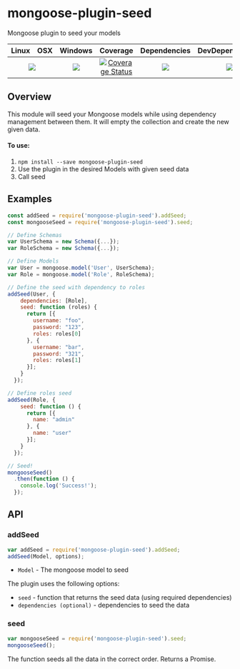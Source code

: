 # mongoose-plugin-seed

Mongoose plugin to seed your models

<table>
  <thead>
    <tr>
      <th>Linux</th>
      <th>OSX</th>
      <th>Windows</th>
      <th>Coverage</th>
      <th>Dependencies</th>
      <th>DevDependencies</th>
    </tr>
  </thead>
  <tbody>
    <tr>
      <td colspan="2" align="center">
        <a href="https://travis-ci.org/omrilitov/mongoose-plugin-seed"><img src="https://img.shields.io/travis/omrilitov/mongoose-plugin-seed.svg?style=flat-square"></a>
      </td>
      <td align="center">
        <a href="https://ci.appveyor.com/project/omrilitov/mongoose-plugin-seed"><img src="https://img.shields.io/appveyor/ci/omrilitov/mongoose-plugin-seed.svg?style=flat-square"></a>
      </td>
      <td align="center">
<a href='https://coveralls.io/r/omrilitov/movie-list'><img src='https://img.shields.io/coveralls/omrilitov/mongoose-plugin-seed.svg?style=flat-square' alt='Coverage Status' /></a>
      </td>
      <td align="center">
        <a href="https://david-dm.org/omrilitov/mongoose-plugin-seed"><img src="https://img.shields.io/david/omrilitov/mongoose-plugin-seed.svg?style=flat-square"></a>
      </td>
      <td align="center">
        <a href="https://david-dm.org/omrilitov/mongoose-plugin-seed#info=devDependencies"><img src="https://img.shields.io/david/dev/omrilitov/mongoose-plugin-seed.svg?style=flat-square"/></a>
      </td>
    </tr>
  </tbody>
</table>

## Overview

This module will seed your Mongoose models while using dependency management between them.
It will empty the collection and create the new given data.

#### To use:
1. `npm install --save mongoose-plugin-seed`
2. Use the plugin in the desired Models with given seed data
3. Call seed

## Examples

```js
const addSeed = require('mongoose-plugin-seed').addSeed;
const mongooseSeed = require('mongoose-plugin-seed').seed;

// Define Schemas
var UserSchema = new Schema({...});
var RoleSchema = new Schema({...});

// Define Models
var User = mongoose.model('User', UserSchema);
var Role = mongoose.model('Role', RoleSchema);

// Define the seed with dependency to roles
addSeed(User, {
    dependencies: [Role],
    seed: function (roles) {
      return [{
        username: "foo",
        password: "123",
        roles: roles[0]
      }, {
        username: "bar",
        password: "321",
        roles: roles[1]
      }];
    }
  });

// Define roles seed
addSeed(Role, {
    seed: function () {
      return [{
        name: "admin"
      }, {
        name: "user"
      }];
    }
  });

// Seed!
mongooseSeed()
  .then(function () {
    console.log('Success!');
  });
```

## API

### addSeed

```js
var addSeed = require('mongoose-plugin-seed').addSeed;
addSeed(Model, options);
```

 - `Model` - The mongoose model to seed

The plugin uses the following options:

 - `seed` - function that returns the seed data (using required dependencies)
 - `dependencies (optional)` - dependencies to seed the data
 
### seed

```js
var mongooseSeed = require('mongoose-plugin-seed').seed;
mongooseSeed();
```

The function seeds all the data in the correct order.
Returns a Promise.
